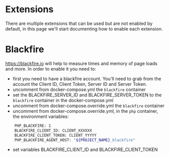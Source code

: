 # Extensions
There are multiple extensions that can be used but are not enabled by default, in this page we'll start documenting how to enable each extension.

# Blackfire
https://blackfire.io will help to measure times and memory of page loads and more. 
In order to enable it you need to:
- first you need to have a blackfire account. You'll need to grab from the account the Client ID, Client Token, Server ID and Server Token.
- uncomment from docker-compose.yml the `blackfire` container
- set the BLACKFIRE_SERVER_ID and BLACKFIRE_SERVER_TOKEN to the `blackfire` container in the docker-compose.yml
- uncomment from docker-compose.override.yml the `blackfire` container
- uncomment from docker-compose.override.yml, in the `php` container, the environment variables:
```bash
	PHP_BLACKFIRE: 1
    BLACKFIRE_CLIENT_ID: CLIENT_XXXXXX
    BLACKFIRE_CLIENT_TOKEN: CLIENT_YYYYY
    PHP_BLACKFIRE_AGENT_HOST: "${PROJECT_NAME}_blackfire"
```
- set variables BLACKFIRE_CLIENT_ID and BLACKFIRE_CLIENT_TOKEN
